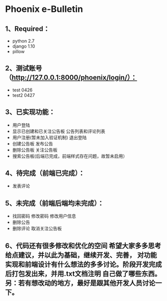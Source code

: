 # Phoenix e-Bulletin



## 1、Required：

* python 2.7
* django 1.10
* pillow

## 2、测试账号（http://127.0.0.1:8000/phoenix/login/）：
* test 0426
* test2 0427

## 3、已实现功能：

* 用户登陆 
* 显示已创建和已关注公告板 公告列表和评论列表
* 用户注册(暂未加入验证机制) 退出登陆 
* 创建公告板 发布公告 
* 删除公告板 关注公告板 
* 搜索公告板(后端已完成，前端样式存在问题，故暂未启用）

## 4、待完成（前端已完成）：
	
* 发表评论 

## 5、未完成（前端后端均未完成）：

* 找回密码 修改密码 修改用户信息 
* 删除公告 
* 删除评论 取消关注公告板

## 6、代码还有很多修改和优化的空间 希望大家多多思考给点建议，并以此为基础，继续开发、完善，    对功能实现和前端设计有什么想法的多多讨论。阶段开发完成后打包发出来，并用.txt文档注明     自己做了哪些东西。另：若有想改动的地方，最好是跟其他开发人员讨论一下。


